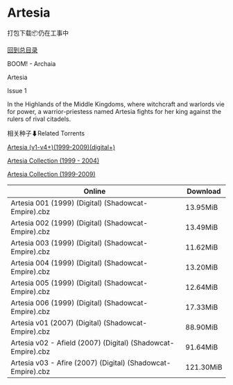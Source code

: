 # Artesia

打包下载📦仍在工事中

[回到总目录](/Catalogs.md)

BOOM! - Archaia

Artesia

Issue 1

In the Highlands of the Middle Kingdoms, where witchcraft and warlords vie for power, a warrior-priestess named Artesia fights for her king against the rulers of rival citadels.





相关种子⬇Related Torrents

[Artesia (v1-v4+)(1999-2009)(digital+)](https://github.com/alicewish/markdown/blob/master/torrent/Artesia--v1-v4---1999-2009--digital.md)

[Artesia Collection (1999 - 2004)](https://github.com/alicewish/markdown/blob/master/torrent/Artesia-Collection--1999---2004.md)

[Artesia Collection (1999-2009)](https://github.com/alicewish/markdown/blob/master/torrent/Artesia-Collection--1999-2009.md)

Online | Download
--- | ---
Artesia 001 (1999) (Digital) (Shadowcat-Empire).cbz | 13.95MiB
Artesia 002 (1999) (Digital) (Shadowcat-Empire).cbz | 13.49MiB
Artesia 003 (1999) (Digital) (Shadowcat-Empire).cbz | 11.62MiB
Artesia 004 (1999) (Digital) (Shadowcat-Empire).cbz | 13.20MiB
Artesia 005 (1999) (Digital) (Shadowcat-Empire).cbz | 12.64MiB
Artesia 006 (1999) (Digital) (Shadowcat-Empire).cbz | 17.33MiB
Artesia v01 (2007) (Digital) (Shadowcat-Empire).cbz | 88.90MiB
Artesia v02 - Afield (2007) (Digital) (Shadowcat-Empire).cbz | 91.64MiB
Artesia v03 - Afire (2007) (Digital) (Shadowcat-Empire).cbz | 121.30MiB